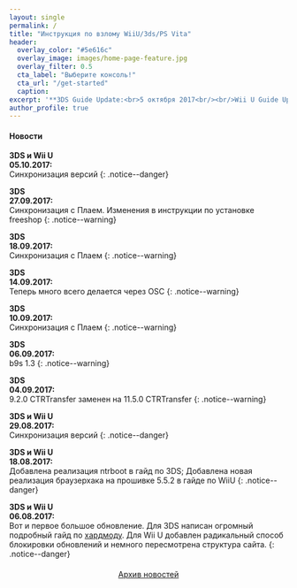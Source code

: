 ```yaml
---
layout: single
permalink: /
title: "Инструкция по взлому WiiU/3ds/PS Vita"
header:
  overlay_color: "#5e616c"
  overlay_image: images/home-page-feature.jpg
  overlay_filter: 0.5
  cta_label: "Выберите консоль!"
  cta_url: "/get-started"
  caption:
excerpt: '**3DS Guide Update:<br>5 октября 2017<br/><br/>Wii U Guide Update:<br>27 сентября 2017<br/>**'
author_profile: true
---
```

#### <a name="news" />Новости
**3DS и Wii U**<br>**05.10.2017:**<br>Синхронизация версий
{: .notice--danger}

**3DS**<br>**27.09.2017:**<br>Синхронизация с Плаем. Изменения в инструкции по установке freeshop
{: .notice--warning}

**3DS**<br>**18.09.2017:**<br>Синхронизация с Плаем
{: .notice--warning}

**3DS**<br>**14.09.2017:**<br>Теперь много всего делается через OSC
{: .notice--warning}

**3DS**<br>**10.09.2017:**<br>Синхронизация с Плаем
{: .notice--warning}

**3DS**<br>**06.09.2017:**<br>b9s 1.3
{: .notice--warning}

**3DS**<br>**04.09.2017:**<br>9.2.0 CTRTransfer заменен на 11.5.0 CTRTransfer
{: .notice--warning}

**3DS и Wii U**<br>**29.08.2017:**<br>Синхронизация версий
{: .notice--danger}

**3DS и Wii U**<br>**18.08.2017:**<br>Добавлена реализация ntrboot в гайд по 3DS; Добавлена новая реализация браузерхака на прошивке 5.5.2 в гайде по WiiU
{: .notice--danger}

**3DS и Wii U**<br>**06.08.2017:**<br>Вот и первое большое обновление. Для 3DS написан огромный подробный гайд по [хардмоду](making-hardmod). Для Wii U добавлен радикальный способ блокировки обновлений и немного пересмотрена структура сайта. 
{: .notice--danger}

<a href="archive" style="margin:20px auto; text-align:center; display:block; width:200px;" class="btn btn--large">Архив новостей</a>
